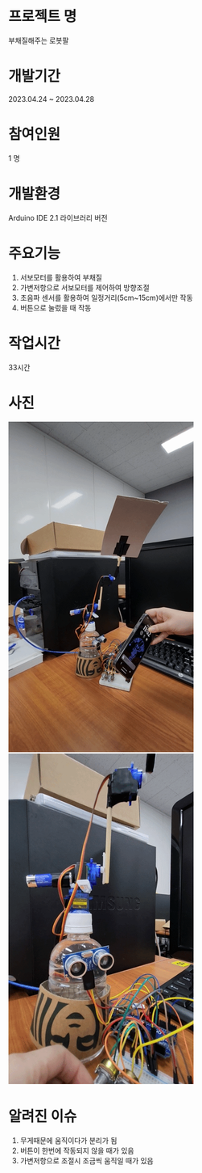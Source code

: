 # 프로젝트 명
부채질해주는 로봇팔
# 개발기간
2023.04.24 ~ 2023.04.28
# 참여인원
1 명
# 개발환경
Arduino IDE 2.1
라이브러리 버전 
# 주요기능 
1) 서보모터를 활용하여 부채질
2) 가변저항으로 서보모터를 제어하여 방향조절
3) 초음파 센서를 활용하여 일정거리(5cm~15cm)에서만 작동
4) 버튼으로 눌렀을 때 작동
# 작업시간 
33시간 
# 사진

![img](/ab.gif)
![img](/abc.gif)
# 알려진 이슈
1) 무게때문에 움직이다가 분리가 됨
2) 버튼이 한번에 작동되지 않을 때가 있음
3) 가변저항으로 조절시 조금씩 움직일 때가 있음
